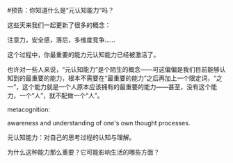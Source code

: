 #预告：你知道什么是“元认知能力”吗？

这些天来我们一起更新了很多的概念：

注意力，安全感，落后，多维度竞争……

这个过程中，你最重要的能力元认知能力已经被激活了。

也许对一些人来说，“元认知能力”是个陌生的概念——可这偏偏是我们目前能够认知到的最重要的能力，根本不需要在“最重要的能力”之后再加上一个限定词，“之一”，这个能力就是一个人原本应该拥有的最重要的能力——甚至，没有这个能力，一个“人”，就不配做一个“人”。

metacognition:

awareness and understanding of one's own thought processes. 

元认知能力：对自己的思考过程的认知与理解。

为什么这种能力那么重要？它可能影响生活的哪些方面？

